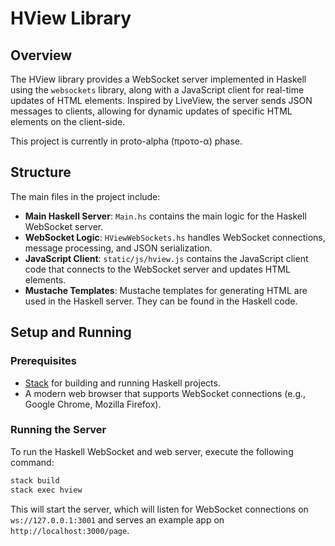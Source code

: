 # HView Library

## Overview

The HView library provides a WebSocket server implemented in Haskell using the `websockets` library, along with a JavaScript client for real-time updates of HTML elements. Inspired by LiveView, the server sends JSON messages to clients, allowing for dynamic updates of specific HTML elements on the client-side.

This project is currently in proto-alpha (προτο-α) phase.

## Structure

The main files in the project include:

- **Main Haskell Server**: `Main.hs` contains the main logic for the Haskell WebSocket server.
- **WebSocket Logic**: `HViewWebSockets.hs` handles WebSocket connections, message processing, and JSON serialization.
- **JavaScript Client**: `static/js/hview.js` contains the JavaScript client code that connects to the WebSocket server and updates HTML elements.
- **Mustache Templates**: Mustache templates for generating HTML are used in the Haskell server. They can be found in the Haskell code.


## Setup and Running

### Prerequisites

- [Stack](https://docs.haskellstack.org/en/stable/README/) for building and running Haskell projects.
- A modern web browser that supports WebSocket connections (e.g., Google Chrome, Mozilla Firefox).

### Running the Server
To run the Haskell WebSocket and web server, execute the following command:

```bash
stack build
stack exec hview
```

This will start the server, which will listen for WebSocket connections on `ws://127.0.0.1:3001` and serves an example app on `http://localhost:3000/page`.


